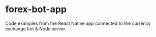 # forex-bot-app

Code examples from the React Native app connected to the currency exchange bot & Node server.
